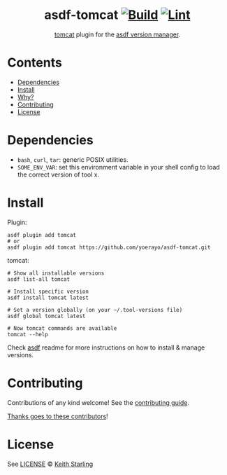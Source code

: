 <div align="center">

# asdf-tomcat [![Build](https://github.com/yoerayo/asdf-tomcat/actions/workflows/build.yml/badge.svg)](https://github.com/yoerayo/asdf-tomcat/actions/workflows/build.yml) [![Lint](https://github.com/yoerayo/asdf-tomcat/actions/workflows/lint.yml/badge.svg)](https://github.com/yoerayo/asdf-tomcat/actions/workflows/lint.yml)


[tomcat](https://github.com/apache/tomcat) plugin for the [asdf version manager](https://asdf-vm.com).

</div>

# Contents

- [Dependencies](#dependencies)
- [Install](#install)
- [Why?](#why)
- [Contributing](#contributing)
- [License](#license)

# Dependencies

- `bash`, `curl`, `tar`: generic POSIX utilities.
- `SOME_ENV_VAR`: set this environment variable in your shell config to load the correct version of tool x.

# Install

Plugin:

```shell
asdf plugin add tomcat
# or
asdf plugin add tomcat https://github.com/yoerayo/asdf-tomcat.git
```

tomcat:

```shell
# Show all installable versions
asdf list-all tomcat

# Install specific version
asdf install tomcat latest

# Set a version globally (on your ~/.tool-versions file)
asdf global tomcat latest

# Now tomcat commands are available
tomcat --help
```

Check [asdf](https://github.com/asdf-vm/asdf) readme for more instructions on how to
install & manage versions.

# Contributing

Contributions of any kind welcome! See the [contributing guide](contributing.md).

[Thanks goes to these contributors](https://github.com/yoerayo/asdf-tomcat/graphs/contributors)!

# License

See [LICENSE](LICENSE) © [Keith Starling](https://github.com/yoerayo/)
